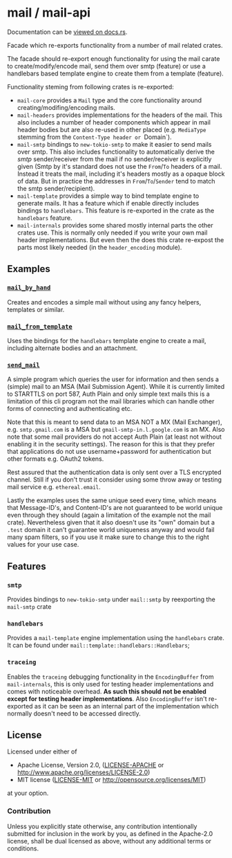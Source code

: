# mail / mail-api &emsp;

Documentation can be [viewed on docs.rs](https://docs.rs/mail-api).

Facade which re-exports functionality from a number of mail related crates.

The facade should re-export enough functionality for using the mail carate
to create/modify/encode mail, send them over smtp (feature) or use a handlebars
based template engine to create them from a template (feature).

Functionality steming from following crates is re-exported:
- `mail-core` provides a `Mail` type and the core functionality
  around creating/modifing/encoding mails.
- `mail-headers` provides implementations for the headers of the mail.
  This also includes a number of header components which appear in mail
  header bodies but are also re-used in other placed (e.g. `MediaType`
  stemming from the `Content-Type header or `Domain`).
- `mail-smtp` bindings to `new-tokio-smtp` to  make it easier to send
  mails over smtp. This also includes functionality to automatically
  derive the _smtp_ sender/receiver from the mail if no sender/receiver
  is explicitly given (Smtp by it's standard does not use the `From`/`To`
  headers of a mail. Instead it treats the mail, including it's headers
  mostly as a opaque block of data. But in practice the addresses in
  `From`/`To`/`Sender` tend to match the smtp sender/recipient).
- `mail-template` provides a simple way to bind template engine to
  generate mails. It has a feature which if enable directly includes
  bindings to `handlebars`. This feature is re-exported in the crate
  as the `handlebars` feature.
- `mail-internals` provides some shared mostly internal parts the other
   crates use. This is normally only needed if you write your own mail
   header implementations. But even then the does this crate re-expost
   the parts most likely needed (in the `header_encoding` module).

## Examples

### [`mail_by_hand`](./examples/mail_by_hand.rs)

Creates and encodes a simple mail without using any fancy helpers, templates or
similar.

### [`mail_from_template`](./examples/mail_from_template/main.rs)

Uses the bindings for the `handlebars` template engine to create a mail, including
alternate bodies and an attachment.

### [`send_mail`](./examples/send_mail/main.rs)

A simple program which queries the user for information and then sends a
(simple) mail to an MSA (Mail Submission Agent).  While it is currently limited
to STARTTLS on port 587, Auth Plain and only simple text mails this is a
limitation of this cli program not the mail libraries which can handle other
forms of connecting and authenticating etc.

Note that this is meant to send data to an MSA NOT a MX (Mail Exchanger), e.g.
`smtp.gmail.com` is a MSA but `gmail-smtp-in.l.google.com` is an MX.  Also note
that some mail providers do not accept Auth Plain (at least not without
enabling it in the security settings). The reason for this is that they prefer
that applications do not use username+password for authentication but other
formats e.g. OAuth2 tokens.

Rest assured that the authentication data is only sent over a TLS encrypted
channel. Still if you don't trust it consider using some throw away or testing
mail service e.g. `ethereal.email`.

Lastly the examples uses the same unique seed every time, which means that
Message-ID's, and Content-ID's are not guaranteed to be world unique even
through they should (again a limitation of the example not the mail crate).
Nevertheless given that it also doesn't use its "own" domain but a `.test`
domain it can't guarantee world uniqueness anyway and would fail many spam filters,
so if you use it make sure to change this to the right values for your use
case.

## Features

### `smtp`

Provides bindings to `new-tokio-smtp` under `mail::smtp` by reexporting the
`mail-smtp` crate

### `handlebars`

Provides a `mail-template` engine implementation using the `handlebars`
crate. It can be found under `mail::template::handlebars::Handlebars`;


### `traceing`

Enables the `traceing` debugging functionality in the `EncodingBuffer`
from `mail-internals`, this is only used for testing header implementations
and comes with noticeable overhead. **As such this should not be enabled
except for testing header implementations**. Also `EncodingBuffer` isn't
re-exported as it can be seen as an internal part of the implementation
which normally doesn't need to be accessed directly.

## License

Licensed under either of

- Apache License, Version 2.0, ([LICENSE-APACHE](LICENSE-APACHE) or http://www.apache.org/licenses/LICENSE-2.0)
- MIT license ([LICENSE-MIT](LICENSE-MIT) or http://opensource.org/licenses/MIT)

at your option.

### Contribution

Unless you explicitly state otherwise, any contribution intentionally submitted
for inclusion in the work by you, as defined in the Apache-2.0 license, shall be dual licensed as above, without any
additional terms or conditions.
